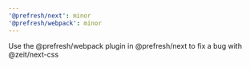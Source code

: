 ```yaml
---
'@prefresh/next': minor
'@prefresh/webpack': minor
---
```


Use the @prefresh/webpack plugin in @prefresh/next to fix a bug with @zeit/next-css

